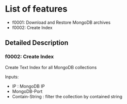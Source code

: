 # List of features

* f0001: Download and Restore MongoDB archives 
* f0002: Create Index

## Detailed Description
### f0002: Create Index
Create Text Index for all MongoDB collections

Inputs:
* IP : MongoDB IP
* MongoDB-Port
* Contain-String : filter the collection by contained string
